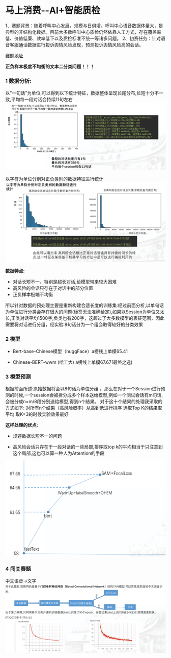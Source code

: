 # 马上消费--AI+智能质检
1、赛题背景：随着呼叫中心发展，规模与日俱增。呼叫中心语音数据体量大，是典型的非结构化数据。目前大多数呼叫中心质检仍然依靠人工方式，存在覆盖率低、价值低廉、效率低下以及质检标准不统一等诸多问题。
2、初赛任务：针对语音客服通话数据进行投诉舆情风险发现，预测投诉舆情风险高的会话。

[赛题地址](https://aicontest.msxf.com/)

**正负样本极度不均衡的文本二分类问题！！！**

### 1 数据分析:
以”一句话”为单位,可以得到以下统计特征，数据整体呈现长尾分布,长短十分不一致,平均每一段对话会持续11句左右
![对话长度分布](pngs/对话长度.png)

以字符为单位分别对正负类别的数据特征进行统计
![pos](pngs/pos.png)

**数据特点:**
- 对话长短不一，特别是超长对话,给模型带来较大困难
- 高风险的会话只存在于对话中的部分位置
- 正负样本极端不均衡

所以针对数据的预处理主要是重新构建合适长度的训练集:经过前面分析,以单句话为单位进行分类会存在很大的问题(标签无法准确给定),如果以Session为单位又太长,正类对话平均1500字,负类也有200字，这超过了大多数模型的表征范围，因此需要将对话进行分组，经实验:8句话分为一个组会取得较好的分类效果

### 2 模型

 - Bert-base-Chinese模型（huggFace）a榜线上单模65.41

 - Chinese-BERT-wwm (哈工大)  a榜线上单模67.67(最终之选)

### 3 模型预测
根据前面所述:原始数据将会以8句话为单位分组 。那么在对于一个Session进行预测的时候,一个session会被拆分成多个样本送给模型,例如一个测试会话有m句话,会被分成n=m/8段分别送给模型,得到n个结果。
对于这十个结果的处理我采取的方式如下:
对所有n个结果（高风险概率）从高到低进行排序
选取Top K的结果取平均
取K=3的时候实验效果最好

**这样处理的优点:**
- 规避数据长短不一的问题

- 高风险会话只存在于一段对话的一些局部,排序取top k的平均相当于只注意到这个局部,这也可以算一种人为Attention的手段

![消融实验](pngs/xr.png)

### 4 闯关赛题

中文语音->文字
![end2end](pngs/cg.PNG)




